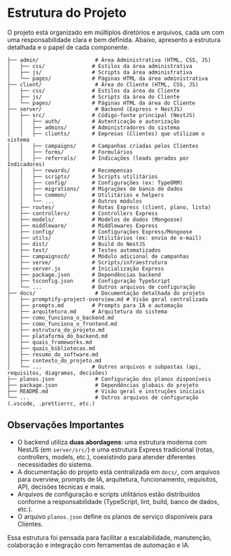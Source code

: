 # Estrutura do Projeto

O projeto está organizado em múltiplos diretórios e arquivos, cada um com uma responsabilidade clara e bem definida. Abaixo, apresento a estrutura detalhada e o papel de cada componente.

```
├── admin/                  # Área Administrativa (HTML, CSS, JS)
│   ├── css/               # Estilos da área administrativa
│   ├── js/                # Scripts da área administrativa
│   └── pages/             # Páginas HTML da área administrativa
├── client/                 # Área do Cliente (HTML, CSS, JS)
│   ├── css/               # Estilos da área do Cliente
│   ├── js/                # Scripts da área do Cliente
│   └── pages/             # Páginas HTML da área do Cliente
├── server/                 # Backend (Express + NestJS)
│   ├── src/               # Código-fonte principal (NestJS)
│   │   ├── auth/          # Autenticação e autorização
│   │   ├── admins/        # Administradores do sistema
│   │   ├── clients/       # Empresas (Clientes) que utilizam o sistema
│   │   ├── campaigns/     # Campanhas criadas pelos Clientes
│   │   ├── forms/         # Formulários
│   │   ├── referrals/     # Indicações (leads gerados por Indicadores)
│   │   ├── rewards/       # Recompensas
│   │   ├── scripts/       # Scripts utilitários
│   │   ├── config/        # Configurações (ex: TypeORM)
│   │   ├── migrations/    # Migrações de banco de dados
│   │   ├── common/        # Utilitários e helpers
│   │   └── ...            # Outros módulos
│   ├── routes/            # Rotas Express (client, plano, lista)
│   ├── controllers/       # Controllers Express
│   ├── models/            # Modelos de dados (Mongoose)
│   ├── middleware/        # Middlewares Express
│   ├── config/            # Configurações Express/Mongoose
│   ├── utils/             # Utilitários (ex: envio de e-mail)
│   ├── dist/              # Build do NestJS
│   ├── test/              # Testes automatizados
│   ├── campaignscd/       # Módulo adicional de campanhas
│   ├── serve/             # Scripts/infraestrutura
│   ├── server.js          # Inicialização Express
│   ├── package.json       # Dependências backend
│   ├── tsconfig.json      # Configuração TypeScript
│   └── ...                # Outros arquivos de configuração
├── docs/                   # Documentação detalhada do projeto
│   ├── promptify-project-overview.md # Visão geral centralizada
│   ├── prompts.md         # Prompts para IA e automação
│   ├── arquitetura.md     # Arquitetura do sistema
│   ├── como_funciona_o_backend.md
│   ├── como_funciona_o_frontend.md
│   ├── estrutura_do_projeto.md
│   ├── plataforma_do_backend.md
│   ├── quais_frameworks.md
│   ├── quais_bibliotecas.md
│   ├── resumo_do_software.md
│   ├── contexto_do_projeto.md
│   └── ...                # Outros arquivos e subpastas (api, requisitos, diagramas, decisões)
├── planos.json             # Configuração dos planos disponíveis
├── package.json            # Dependências globais do projeto
├── README.md               # Visão geral e instruções iniciais
└── ...                     # Outros arquivos de configuração (.vscode, .prettierrc, etc.)
```

## Observações Importantes
- O backend utiliza **duas abordagens**: uma estrutura moderna com NestJS (em `server/src/`) e uma estrutura Express tradicional (rotas, controllers, models, etc.), coexistindo para atender diferentes necessidades do sistema.
- A documentação do projeto está centralizada em `docs/`, com arquivos para overview, prompts de IA, arquitetura, funcionamento, requisitos, API, decisões técnicas e mais.
- Arquivos de configuração e scripts utilitários estão distribuídos conforme a responsabilidade (TypeScript, lint, build, banco de dados, etc.).
- O arquivo `planos.json` define os planos de serviço disponíveis para Clientes.

Essa estrutura foi pensada para facilitar a escalabilidade, manutenção, colaboração e integração com ferramentas de automação e IA. 